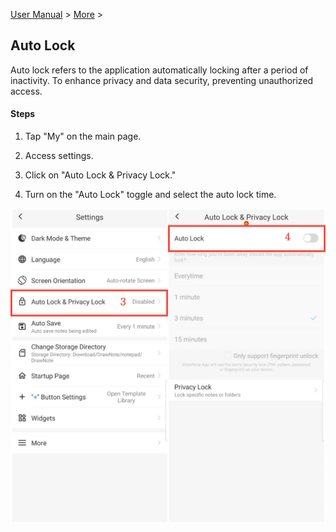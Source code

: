 [User Manual](/dragonnest/drawnote/manual/en) > [More](/dragonnest/drawnote/manual/en/more) >

Auto Lock
---
Auto lock refers to the application automatically locking after a period of inactivity.  To enhance privacy and data security, preventing unauthorized access.

#### Steps

1. Tap "My" on the main page.

2. Access settings.

3. Click on "Auto Lock & Privacy Lock."

4. Turn on the "Auto Lock" toggle and select the auto lock time.

![Automatic Locking 1](imgs/automatic_locking2.png)
